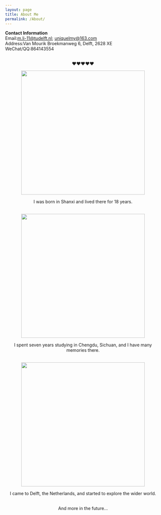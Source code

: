 ```yaml
---
layout: page
title: About Me
permalink: /About/
---
```


<p style="text-align:justify">
  
<strong>Contact Information</strong><br>
Email:m.li-11@tudelft.nl; uniquelmy@163.com<br>
Address:Van Mourik Broekmanweg 6, Delft, 2628 XE<br>
WeChat/QQ:864143554<br>
<br>

  
<p align="center"><strong>❤️❤️❤️❤️❤️</strong><br>
<p align="center">
  <img width="400" src="https://MengyuanLi-1997.github.io/shanxi.jpg"
       style="width:400px; height:auto">
<p align="center">I was born in Shanxi and lived there for 18 years.<br><br>
  
<p align="center">
  <img width="400" src="https://MengyuanLi-1997.github.io/sichuan.jpg"
       style="width:400px; height:auto">
<p align="center">I spent seven years studying in Chengdu, Sichuan, and I have many memories there.<br><br>
  
<p align="center">
  <img width="400" src="https://MengyuanLi-1997.github.io/Netherlands.jpg"
       style="width:400px; height:auto">
<p align="center">I came to Delft, the Netherlands, and started to explore the wider world.<br><br>
  
<p align="center">And more in the future...<br><br>

</p>
